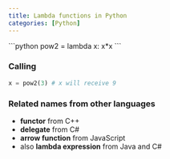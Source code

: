 ```yaml
---
title: Lambda functions in Python
categories: [Python]
---
```


<div markdown="1" class="ans">
```python
pow2 = lambda x: x*x
```
</div>

### Calling
```python
x = pow2(3) # x will receive 9
```

### Related names from other languages

- **functor** from C++
- **delegate** from C#
- **arrow function** from JavaScript
- also **lambda expression** from Java and C#
